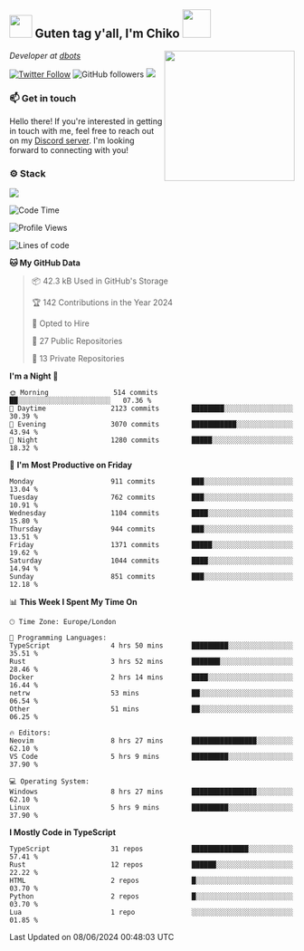 <h2><img src="https://cdn.discordapp.com/emojis/1100181376730402906.gif?quality=lossless" width="40"> Guten tag y'all, I'm Chiko <img src="https://a.ppy.sh/15907233" width="50"></h2>
<a href="https://cataas.com"><img align='right' src="https://cataas.com/cat" width="230"></a>
<p><em>Developer at <a href="https://github.com/dbotsfun">dbots</a></em></p>

[![Twitter Follow](https://img.shields.io/twitter/follow/chikoxq?label=Follow)](https://twitter.com/intent/follow?screen_name=chikoxq)
![GitHub followers](https://img.shields.io/github/followers/chikof?label=Follow&style=social)
![](https://komarev.com/ghpvc/?username=chikof&color=blue)

### 📫 Get in touch
Hello there! If you're interested in getting in touch with me, feel free to reach out on my [Discord server](https://discord.gg/sejc7TnX6N). I'm looking forward to connecting with you!

### ⚙️ Stack
[![](https://skillicons.dev/icons?i=git,kubernetes,docker,js,ts,cloudflare,css,deno,express,graphql,html,mongodb,nestjs,py,react,apollo,bash,java,lua,nextjs,netlify,nodejs,ps,powershell,rust,neovim,tauri,sentry,postgres,tailwind,prisma,actix,workers)](https://skillicons.dev)

<!--START_SECTION:waka-->
![Code Time](http://img.shields.io/badge/Code%20Time-1%2C767%20hrs%2015%20mins-blue)

![Profile Views](http://img.shields.io/badge/Profile%20Views-11-blue)

![Lines of code](https://img.shields.io/badge/From%20Hello%20World%20I%27ve%20Written-6.4%20million%20lines%20of%20code-blue)

**🐱 My GitHub Data** 

> 📦 42.3 kB Used in GitHub's Storage 
 > 
> 🏆 142 Contributions in the Year 2024
 > 
> 💼 Opted to Hire
 > 
> 📜 27 Public Repositories 
 > 
> 🔑 13 Private Repositories 
 > 
**I'm a Night 🦉** 

```text
🌞 Morning                514 commits         ██░░░░░░░░░░░░░░░░░░░░░░░   07.36 % 
🌆 Daytime                2123 commits        ████████░░░░░░░░░░░░░░░░░   30.39 % 
🌃 Evening                3070 commits        ███████████░░░░░░░░░░░░░░   43.94 % 
🌙 Night                  1280 commits        █████░░░░░░░░░░░░░░░░░░░░   18.32 % 
```
📅 **I'm Most Productive on Friday** 

```text
Monday                   911 commits         ███░░░░░░░░░░░░░░░░░░░░░░   13.04 % 
Tuesday                  762 commits         ███░░░░░░░░░░░░░░░░░░░░░░   10.91 % 
Wednesday                1104 commits        ████░░░░░░░░░░░░░░░░░░░░░   15.80 % 
Thursday                 944 commits         ███░░░░░░░░░░░░░░░░░░░░░░   13.51 % 
Friday                   1371 commits        █████░░░░░░░░░░░░░░░░░░░░   19.62 % 
Saturday                 1044 commits        ████░░░░░░░░░░░░░░░░░░░░░   14.94 % 
Sunday                   851 commits         ███░░░░░░░░░░░░░░░░░░░░░░   12.18 % 
```


📊 **This Week I Spent My Time On** 

```text
🕑︎ Time Zone: Europe/London

💬 Programming Languages: 
TypeScript               4 hrs 50 mins       █████████░░░░░░░░░░░░░░░░   35.51 % 
Rust                     3 hrs 52 mins       ███████░░░░░░░░░░░░░░░░░░   28.46 % 
Docker                   2 hrs 14 mins       ████░░░░░░░░░░░░░░░░░░░░░   16.44 % 
netrw                    53 mins             ██░░░░░░░░░░░░░░░░░░░░░░░   06.54 % 
Other                    51 mins             ██░░░░░░░░░░░░░░░░░░░░░░░   06.25 % 

🔥 Editors: 
Neovim                   8 hrs 27 mins       ████████████████░░░░░░░░░   62.10 % 
VS Code                  5 hrs 9 mins        █████████░░░░░░░░░░░░░░░░   37.90 % 

💻 Operating System: 
Windows                  8 hrs 27 mins       ████████████████░░░░░░░░░   62.10 % 
Linux                    5 hrs 9 mins        █████████░░░░░░░░░░░░░░░░   37.90 % 
```

**I Mostly Code in TypeScript** 

```text
TypeScript               31 repos            ██████████████░░░░░░░░░░░   57.41 % 
Rust                     12 repos            ██████░░░░░░░░░░░░░░░░░░░   22.22 % 
HTML                     2 repos             █░░░░░░░░░░░░░░░░░░░░░░░░   03.70 % 
Python                   2 repos             █░░░░░░░░░░░░░░░░░░░░░░░░   03.70 % 
Lua                      1 repo              ░░░░░░░░░░░░░░░░░░░░░░░░░   01.85 % 
```




 Last Updated on 08/06/2024 00:48:03 UTC
<!--END_SECTION:waka-->


<!--
<p align="center">
     <a href="https://discord.gg/HhybNhchcC"><img src="https://invidget.switchblade.xyz/sejc7TnX6N" align="center" ><a>
</p> 
-->
